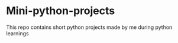 # Mini-python-projects

This repo contains short python projects made by me during python learnings
